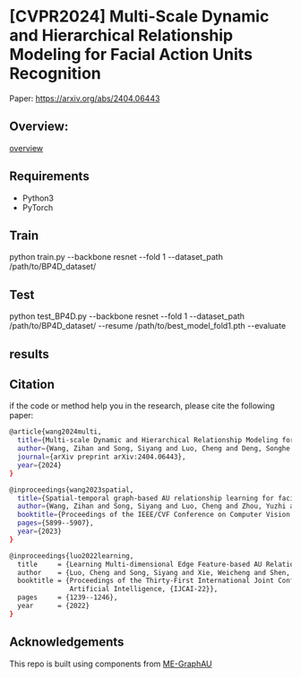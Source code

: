 # \[CVPR2024\] Multi-Scale Dynamic and Hierarchical Relationship Modeling for Facial Action Units Recognition

Paper: https://arxiv.org/abs/2404.06443

## Overview:
[overview](pic/overview.png)

## Requirements
- Python3
- PyTorch

## Train
python train.py --backbone resnet --fold 1 --dataset_path /path/to/BP4D_dataset/ 

## Test
python test_BP4D.py --backbone resnet --fold 1 --dataset_path /path/to/BP4D_dataset/ --resume /path/to/best_model_fold1.pth --evaluate

## results

## Citation
if the code or method help you in the research, please cite the following paper:
```bash
@article{wang2024multi,
  title={Multi-scale Dynamic and Hierarchical Relationship Modeling for Facial Action Units Recognition},
  author={Wang, Zihan and Song, Siyang and Luo, Cheng and Deng, Songhe and Xie, Weicheng and Shen, Linlin},
  journal={arXiv preprint arXiv:2404.06443},
  year={2024}
}

@inproceedings{wang2023spatial,
  title={Spatial-temporal graph-based AU relationship learning for facial action unit detection},
  author={Wang, Zihan and Song, Siyang and Luo, Cheng and Zhou, Yuzhi and Wu, Shiling and Xie, Weicheng and Shen, Linlin},
  booktitle={Proceedings of the IEEE/CVF Conference on Computer Vision and Pattern Recognition},
  pages={5899--5907},
  year={2023}
}

@inproceedings{luo2022learning,
  title     = {Learning Multi-dimensional Edge Feature-based AU Relation Graph for Facial Action Unit Recognition},
  author    = {Luo, Cheng and Song, Siyang and Xie, Weicheng and Shen, Linlin and Gunes, Hatice},
  booktitle = {Proceedings of the Thirty-First International Joint Conference on
               Artificial Intelligence, {IJCAI-22}},
  pages     = {1239--1246},
  year      = {2022}
}
```
## Acknowledgements
This repo is built using components from  [ME-GraphAU](https://github.com/CVI-SZU/ME-GraphAU)

